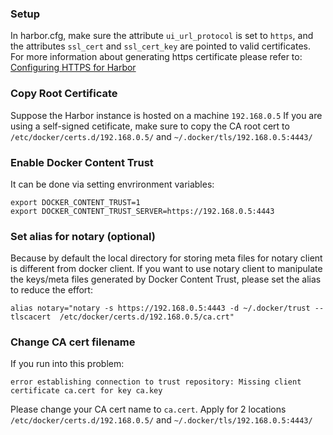 ### Setup
In harbor.cfg, make sure the attribute ```ui_url_protocol``` is set to ```https```, and the attributes ```ssl_cert``` and ```ssl_cert_key``` are pointed to valid certificates.  For more information about generating https certificate please refer to:  [Configuring HTTPS for Harbor](configure_https.md) 

### Copy Root Certificate
Suppose the Harbor instance is hosted on a machine ```192.168.0.5```
If you are using a self-signed cetificate, make sure to copy the CA root cert to ```/etc/docker/certs.d/192.168.0.5/``` and ```~/.docker/tls/192.168.0.5:4443/```

### Enable Docker Content Trust
It can be done via setting envrironment variables:

```
export DOCKER_CONTENT_TRUST=1
export DOCKER_CONTENT_TRUST_SERVER=https://192.168.0.5:4443
```

### Set alias for notary (optional)
Because by default the local directory for storing meta files for notary client is different from docker client.  If you want to use notary client to manipulate the keys/meta files generated by Docker Content Trust, please set the alias to reduce the effort:

```
alias notary="notary -s https://192.168.0.5:4443 -d ~/.docker/trust --tlscacert  /etc/docker/certs.d/192.168.0.5/ca.crt"

```

### Change CA cert filename
If you run into this problem:

```
error establishing connection to trust repository: Missing client certificate ca.cert for key ca.key
```

Please change your CA cert name to ```ca.cert```. Apply for 2 locations ```/etc/docker/certs.d/192.168.0.5/``` and ```~/.docker/tls/192.168.0.5:4443/```